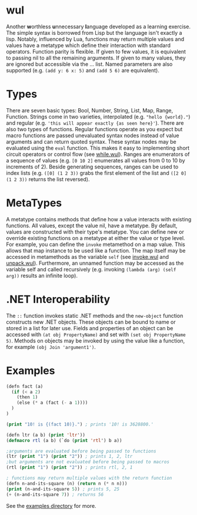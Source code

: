 wul
========
Another **w**orthless **u**nnecessary **l**anguage developed as a learning exercise. The simple syntax is borrowed from Lisp but the language isn't exactly a lisp.  Notably, influenced by Lua, functions may return multiple values and values have a metatype which define their interaction with standard operators. Function parity is flexible. If given to few values, it is equivalent to passing nil to all the remaining arguments. If given to many values, they are ignored but accessible via the ... list. Named parameters are also supported (e.g. `(add y: 6 x: 5)` and `(add 5 6)` are equivalent).

Types
======
There are seven basic types: Bool, Number, String, List, Map, Range, Function. Strings come in two varieties, interpolated (e.g. `"hello {world}."`) and regular (e.g. `'this will appear exactly {as seen here}'`). There are also two types of functions. Regular functions operate as you expect but macro functions are passed unevaluated syntax nodes instead of value arguments and can return quoted syntax. These syntax nodes may be evaluated using the `eval` function. This makes it easy to implementing short circuit operators or control flow (see [while.wul](Examples/while.wul)). Ranges are enumerators of a sequence of values (e.g. `[0 10 2]` enumerates all values from 0 to 10 by increments of 2). Beside generating sequences, ranges can be used to index lists (e.g. `([0] (1 2 3))` grabs the first element of the list and `([2 0] (1 2 3))` returns the list reversed).

MetaTypes
=========
A metatype contains methods that define how a value interacts with existing functions. All values, except the value nil, have a metatype. By default, values are constructed with their type's metatype. You can define new or override existing functions on a metatype at either the value or type level. For example, you can define the `invoke` metamethod on a map value. This allows that map instance to be used like a function. The map itself may be accessed in metamethods as the variable `self` (see [invoke.wul](Examples/invoke.wul) and [unpack.wul](Examples/unpack.wul)). Furthermore, an unnamed function may be accessed as the variable self and called recursively (e.g. invoking `(lambda (arg) (self arg))` results an infinite loop).

.NET Interoperability
=====================
The `::` function invokes static .NET methods and the `new-object` function constructs new .NET objects. These objects can be bound to name or stored in a list for later use. Fields and properties of an object can be accessed with `(at obj PropertyName)` and set with `(set obj PropertyName 5)`. Methods on objects may be invoked by using the value like a function, for example `(obj Join 'argument1')`.

Examples
=======
```lisp
(defn fact (a) 
  (if (< a 2) 
    (then 1)
    (else (* a (fact (- a 1))))
  )
)

(print "10! is {(fact 10)}.") ; prints '10! is 3628800.'
```

```lisp
(defn ltr (a b) (print 'ltr'))
(defmacro rtl (a b) (`do (print 'rtl') b a))

;arguments are evaluated before being passed to functions
(ltr (print "1") (print "2")) ; prints 1, 2, ltr 
;but arguments are not evaluated before being passed to macros
(rtl (print "1") (print "2")) ; prints rtl, 2, 1 
```

```lisp
; functions may return multiple values with the return function
(defn n-and-its-square (n) (return n (* n n)))
(print (n-and-its-square 5)) ; prints 5, 25 
(+ (n-and-its-square 7)) ; returns 56
```

See the [examples directory](Examples) for more.
